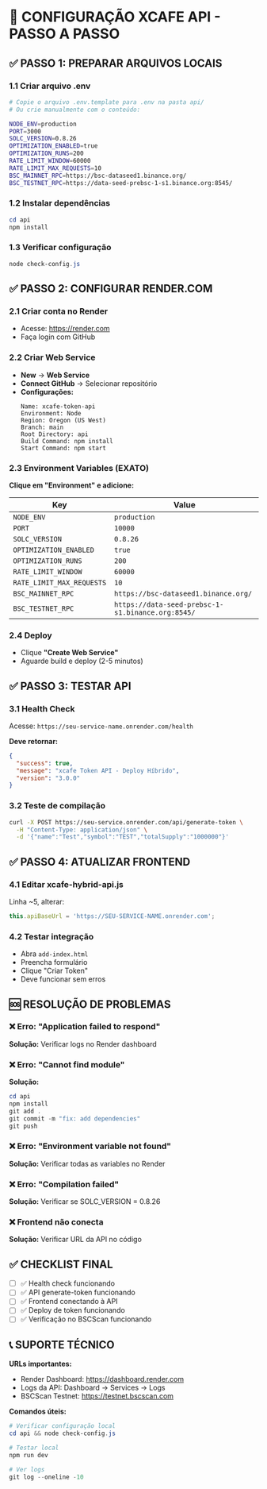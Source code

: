 # 🚀 CONFIGURAÇÃO XCAFE API - PASSO A PASSO

## ✅ **PASSO 1: PREPARAR ARQUIVOS LOCAIS**

### 1.1 Criar arquivo .env
```bash
# Copie o arquivo .env.template para .env na pasta api/
# Ou crie manualmente com o conteúdo:

NODE_ENV=production
PORT=3000
SOLC_VERSION=0.8.26
OPTIMIZATION_ENABLED=true
OPTIMIZATION_RUNS=200
RATE_LIMIT_WINDOW=60000
RATE_LIMIT_MAX_REQUESTS=10
BSC_MAINNET_RPC=https://bsc-dataseed1.binance.org/
BSC_TESTNET_RPC=https://data-seed-prebsc-1-s1.binance.org:8545/
```

### 1.2 Instalar dependências
```powershell
cd api
npm install
```

### 1.3 Verificar configuração
```powershell
node check-config.js
```

## ✅ **PASSO 2: CONFIGURAR RENDER.COM**

### 2.1 Criar conta no Render
- Acesse: https://render.com
- Faça login com GitHub

### 2.2 Criar Web Service
- **New** → **Web Service**
- **Connect GitHub** → Selecionar repositório
- **Configurações:**
  ```
  Name: xcafe-token-api
  Environment: Node
  Region: Oregon (US West)
  Branch: main
  Root Directory: api
  Build Command: npm install
  Start Command: npm start
  ```

### 2.3 Environment Variables (EXATO)
**Clique em "Environment" e adicione:**

| Key | Value |
|-----|-------|
| `NODE_ENV` | `production` |
| `PORT` | `10000` |
| `SOLC_VERSION` | `0.8.26` |
| `OPTIMIZATION_ENABLED` | `true` |
| `OPTIMIZATION_RUNS` | `200` |
| `RATE_LIMIT_WINDOW` | `60000` |
| `RATE_LIMIT_MAX_REQUESTS` | `10` |
| `BSC_MAINNET_RPC` | `https://bsc-dataseed1.binance.org/` |
| `BSC_TESTNET_RPC` | `https://data-seed-prebsc-1-s1.binance.org:8545/` |

### 2.4 Deploy
- Clique **"Create Web Service"**
- Aguarde build e deploy (2-5 minutos)

## ✅ **PASSO 3: TESTAR API**

### 3.1 Health Check
Acesse: `https://seu-service-name.onrender.com/health`

**Deve retornar:**
```json
{
  "success": true,
  "message": "xcafe Token API - Deploy Híbrido",
  "version": "3.0.0"
}
```

### 3.2 Teste de compilação
```bash
curl -X POST https://seu-service.onrender.com/api/generate-token \
  -H "Content-Type: application/json" \
  -d '{"name":"Test","symbol":"TEST","totalSupply":"1000000"}'
```

## ✅ **PASSO 4: ATUALIZAR FRONTEND**

### 4.1 Editar xcafe-hybrid-api.js
Linha ~5, alterar:
```javascript
this.apiBaseUrl = 'https://SEU-SERVICE-NAME.onrender.com';
```

### 4.2 Testar integração
- Abra `add-index.html`
- Preencha formulário
- Clique "Criar Token"
- Deve funcionar sem erros

## 🆘 **RESOLUÇÃO DE PROBLEMAS**

### ❌ Erro: "Application failed to respond"
**Solução:** Verificar logs no Render dashboard

### ❌ Erro: "Cannot find module"
**Solução:** 
```powershell
cd api
npm install
git add .
git commit -m "fix: add dependencies"  
git push
```

### ❌ Erro: "Environment variable not found"
**Solução:** Verificar todas as variables no Render

### ❌ Erro: "Compilation failed"
**Solução:** Verificar se SOLC_VERSION = 0.8.26

### ❌ Frontend não conecta
**Solução:** Verificar URL da API no código

## ✅ **CHECKLIST FINAL**

- [ ] ✅ Health check funcionando
- [ ] ✅ API generate-token funcionando  
- [ ] ✅ Frontend conectando à API
- [ ] ✅ Deploy de token funcionando
- [ ] ✅ Verificação no BSCScan funcionando

## 📞 **SUPORTE TÉCNICO**

**URLs importantes:**
- Render Dashboard: https://dashboard.render.com
- Logs da API: Dashboard → Services → Logs
- BSCScan Testnet: https://testnet.bscscan.com

**Comandos úteis:**
```powershell
# Verificar configuração local
cd api && node check-config.js

# Testar local
npm run dev

# Ver logs
git log --oneline -10
```
